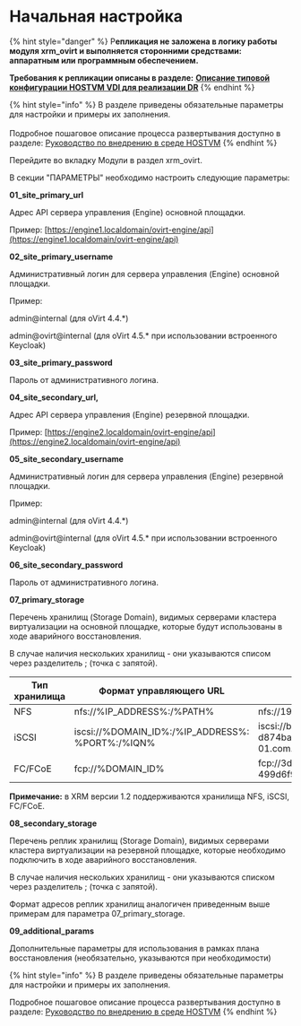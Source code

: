 # Начальная настройка

{% hint style="danger" %}
Р**епликация не заложена в логику работы модуля xrm\_ovirt и выполняется сторонними средствами: аппаратным или программным обеспечением.**&#x20;

**Требования к репликации описаны в разделе:** [**Описание типовой конфигурации HOSTVM VDI для реализации DR**](../modul-xrm\_openuds/opisanie-tipovoi-konfiguracii-hostvm-vdi-dlya-realizacii-dr.md)
{% endhint %}

{% hint style="info" %}
В разделе приведены обязательные параметры для настройки и примеры их заполнения.\
\
Подробное пошаговое описание процесса развертывания доступно в разделе: [Руководство по внедрению в среде HOSTVM](rukovodstvo-po-vnedreniyu-v-srede-hostvm.md)
{% endhint %}

Перейдите во вкладку Модули в раздел xrm\_ovirt.&#x20;

В секции "ПАРАМЕТРЫ" необходимо настроить следующие параметры:



**01\_site\_primary\_url**&#x20;

Адрес API сервера управления (Engine) основной площадки.&#x20;

Пример: [https://engine1.localdomain/ovirt-engine/api](https://engine1.localdomain/ovirt-engine/api)



**02\_site\_primary\_username**

Административный логин для сервера управления (Engine) основной площадки.&#x20;

Пример:&#x20;

admin@internal (для oVirt 4.4.\*)

admin@ovirt@internal (для oVirt 4.5.\* при использовании встроенного Keycloak)



**03\_site\_primary\_password**

Пароль от административного логина.



**04\_site\_secondary\_url,**&#x20;

Адрес API сервера управления (Engine) резервной площадки.&#x20;

Пример: [https://engine2.localdomain/ovirt-engine/api](https://engine2.localdomain/ovirt-engine/api)



**05\_site\_secondary\_username**

Административный логин для сервера управления (Engine) резервной площадки.&#x20;

Пример:&#x20;

admin@internal (для oVirt 4.4.\*)

admin@ovirt@internal (для oVirt 4.5.\* при использовании встроенного Keycloak)



**06\_site\_secondary\_password**

Пароль от административного логина.



**07\_primary\_storage**

Перечень хранилищ (Storage Domain), видимых серверами кластера виртуализации на основной площадке, которые будут использованы в ходе аварийного восстановления.

В случае наличия нескольких хранилищ - они указываются списом через разделитель ; (точка с запятой).

<table><thead><tr><th width="172">Тип хранилища</th><th width="263">Формат управляющего URL</th><th>Пример управляющего URL</th></tr></thead><tbody><tr><td>NFS</td><td>nfs://%IP_ADDRESS%:/%PATH%</td><td>nfs://192.168.0.1:/nfsdata</td></tr><tr><td>iSCSI</td><td>iscsi://%DOMAIN_ID%:/%IP_ADDRESS%: %PORT%:/%IQN%</td><td>iscsi://bcca8438-810f-4932-bf25-d874babd97b1:/192.168.0.1:3260:/iqn.2006-01.com.openfiler:vm-data1</td></tr><tr><td>FC/FCoE</td><td>fcp://%DOMAIN_ID%</td><td>fcp://3dd5d4c2-e9b8-4046-aa98-499d6f91cb19</td></tr></tbody></table>

**Примечание:** в XRM версии 1.2 поддерживаются хранилища NFS, iSCSI, FC/FCoE.



**08\_secondary\_storage**

Перечень реплик хранилищ (Storage Domain), видимых серверами кластера виртуализации на резервной площадке, которые необходимо подключить в ходе аварийного восстановления.

В случае наличия нескольких хранилищ - они указываются списком через разделитель ; (точка с запятой).

Формат адресов реплик хранилищ аналогичен приведенным выше примерам для параметра 07\_primary\_storage.



**09\_additional\_params**

Дополнительные параметры для использования в рамках плана восстановления (необязательно, указываются при необходимости)



{% hint style="info" %}
В разделе приведены обязательные параметры для настройки и примеры их заполнения.



Подробное пошаговое описание процесса развертывания доступно в разделе: [Руководство по внедрению в среде HOSTVM](rukovodstvo-po-vnedreniyu-v-srede-hostvm.md)
{% endhint %}
